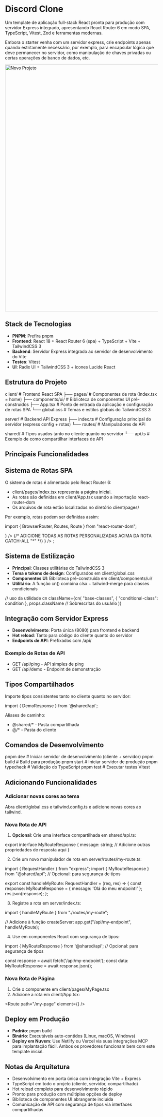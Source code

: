 # Discord Clone

Um template de aplicação full-stack React pronta para produção com servidor Express integrado, apresentando React Router 6 em modo SPA, TypeScript, Vitest, Zod e ferramentas modernas.

Embora o starter venha com um servidor express, crie endpoints apenas quando estritamente necessário, por exemplo, para encapsular lógica que deve permanecer no servidor, como manipulação de chaves privadas ou certas operações de banco de dados, etc.

<img width="1444" height="810" alt="Novo Projeto" src="https://github.com/user-attachments/assets/3140a684-ec31-4486-b055-e8c426019022" />

## Stack de Tecnologias

- **PNPM**: Prefira pnpm
- **Frontend**: React 18 + React Router 6 (spa) + TypeScript + Vite + TailwindCSS 3
- **Backend**: Servidor Express integrado ao servidor de desenvolvimento do Vite
- **Testes**: Vitest
- **UI**: Radix UI + TailwindCSS 3 + ícones Lucide React

## Estrutura do Projeto

client/                   # Frontend React SPA
├── pages/                # Componentes de rota (Index.tsx = home)
├── components/ui/        # Biblioteca de componentes UI pré-construídos
├── App.tsx               # Ponto de entrada da aplicação e configuração de rotas SPA
└── global.css            # Temas e estilos globais do TailwindCSS 3

server/                   # Backend API Express
├── index.ts              # Configuração principal do servidor (express config + rotas)
└── routes/               # Manipuladores de API

shared/                   # Tipos usados tanto no cliente quanto no servidor
└── api.ts                # Exemplo de como compartilhar interfaces de API

## Principais Funcionalidades

## Sistema de Rotas SPA

O sistema de rotas é alimentado pelo React Router 6:

- client/pages/Index.tsx representa a página inicial.
- As rotas são definidas em client/App.tsx usando a importação react-router-dom
- Os arquivos de rota estão localizados no diretório client/pages/

Por exemplo, rotas podem ser definidas assim:

import { BrowserRouter, Routes, Route } from "react-router-dom";

<Routes>
  <Route path="/" element={<Index />} />
  {/* ADICIONE TODAS AS ROTAS PERSONALIZADAS ACIMA DA ROTA CATCH-ALL "*" */}
  <Route path="*" element={<NotFound />} />
</Routes>;

## Sistema de Estilização

- **Principal**: Classes utilitárias do TailwindCSS 3  
- **Tema e tokens de design**: Configurados em client/global.css  
- **Componentes UI**: Biblioteca pré-construída em client/components/ui/  
- **Utilitário**: A função cn() combina clsx + tailwind-merge para classes condicionais  

// uso da utilidade cn
className={cn(
  "base-classes",
  { "conditional-class": condition },
  props.className  // Sobrescritas do usuário
)}

## Integração com Servidor Express

- **Desenvolvimento**: Porta única (8080) para frontend e backend
- **Hot reload**: Tanto para código do cliente quanto do servidor
- **Endpoints de API**: Prefixados com /api/

### Exemplo de Rotas de API
- GET /api/ping - API simples de ping
- GET /api/demo - Endpoint de demonstração  

## Tipos Compartilhados

Importe tipos consistentes tanto no cliente quanto no servidor:

import { DemoResponse } from '@shared/api';

Aliases de caminho:
- @shared/* - Pasta compartilhada
- @/* - Pasta do cliente

## Comandos de Desenvolvimento

pnpm dev        # Iniciar servidor de desenvolvimento (cliente + servidor)
pnpm build      # Build para produção
pnpm start      # Iniciar servidor de produção
pnpm typecheck  # Validação do TypeScript
pnpm test       # Executar testes Vitest

## Adicionando Funcionalidades

### Adicionar novas cores ao tema

Abra client/global.css e tailwind.config.ts e adicione novas cores ao tailwind.

### Nova Rota de API

1. **Opcional**: Crie uma interface compartilhada em shared/api.ts:

export interface MyRouteResponse {
  message: string;
  // Adicione outras propriedades de resposta aqui
}

2. Crie um novo manipulador de rota em server/routes/my-route.ts:

import { RequestHandler } from "express";
import { MyRouteResponse } from "@shared/api"; // Opcional: para segurança de tipos

export const handleMyRoute: RequestHandler = (req, res) => {
  const response: MyRouteResponse = {
    message: 'Olá do meu endpoint!'
  };
  res.json(response);
};

3. Registre a rota em server/index.ts:

import { handleMyRoute } from "./routes/my-route";

// Adicione à função createServer:
app.get("/api/my-endpoint", handleMyRoute);

4. Use em componentes React com segurança de tipos:

import { MyRouteResponse } from '@shared/api'; // Opcional: para segurança de tipos

const response = await fetch('/api/my-endpoint');
const data: MyRouteResponse = await response.json();

### Nova Rota de Página

1. Crie o componente em client/pages/MyPage.tsx  
2. Adicione a rota em client/App.tsx:  

<Route path="/my-page" element={<MyPage />} />

## Deploy em Produção

- **Padrão**: pnpm build
- **Binário**: Executáveis auto-contidos (Linux, macOS, Windows)
- **Deploy em Nuvem**: Use Netlify ou Vercel via suas integrações MCP para implantação fácil. Ambos os provedores funcionam bem com este template inicial.

## Notas de Arquitetura

- Desenvolvimento em porta única com integração Vite + Express
- TypeScript em todo o projeto (cliente, servidor, compartilhado)
- Hot reload completo para desenvolvimento rápido
- Pronto para produção com múltiplas opções de deploy
- Biblioteca de componentes UI abrangente incluída
- Comunicação de API com segurança de tipos via interfaces compartilhadas
